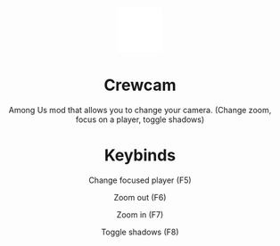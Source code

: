 <br />
<p align="center">
  <a href="https://github.com/Lunar-Mods/Crewcam/">
    <img src="crewcam.png" alt="Logo" width="80" height="80">
  </a>
        <h1 align="Center">Crewcam</h3>
        <p align="Center">Among Us mod that allows you to change your camera. (Change zoom, focus on a player, toggle shadows)</p> 
        <h1 align="Center">Keybinds</h3>
        <p align="Center">Change focused player (F5)</p> 
        <p align="Center">Zoom out (F6)</p> 
        <p align="Center">Zoom in (F7)</p> 
        <p align="Center">Toggle shadows (F8)</p> 
</p>
